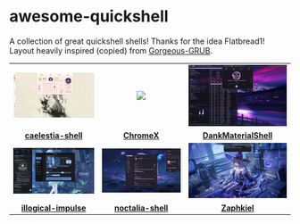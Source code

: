 # awesome-quickshell
A collection of great quickshell shells! Thanks for the idea Flatbread1! Layout heavily inspired (copied) from [Gorgeous-GRUB](https://github.com/Jacksaur/Gorgeous-GRUB/).

|    |    |    |
|:-------:|:-------:|:---------:|
|<img src="/assets/caelestia-shell.jpg" width=247>|<img src="/assets/ChromeX.png" width=247>|<img src="/assets/DankMaterialShell.png" width=247>|
|**[caelestia-shell](https://github.com/caelestia-dots/shell)**|**[ChromeX](https://github.com/catdeal3r/chromex)**|**[DankMaterialShell](https://github.com/AvengeMedia/DankMaterialShell)**|
|<img src="/assets/illogical-impulse.png" width=247>|<img src="/assets/noctalia-shell.jpg" width=247>|<img src="/assets/Zaphkiel.jpg" width=247>|
|**[illogical-impulse](https://github.com/end-4/dots-hyprland)**|**[noctalia-shell](https://github.com/noctalia-dev/noctalia-shell)**|**[Zaphkiel](https://github.com/Rexcrazy804/Zaphkiel)**|
